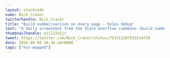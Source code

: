 ```yaml
---
layout: stackcode
name: Nick Craver
twitterhandle: Nick_Craver
title: "Build number/version on every page - helps debug"
text: "A daily screenshot from the Stack Overflow codebase (build number/version on every page - helps debug). "
thumbnailhandle: eJilZZoIjt
tweet: https://twitter.com/Nick_Craver/status/761511207933214720
date: 2016-08-05 10:36:34+0000
tags: ["not-mapped"]
---
```

